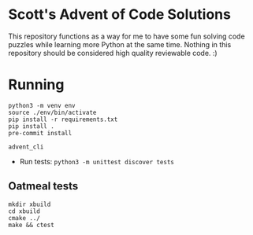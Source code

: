 # Scott's Advent of Code Solutions
This repository functions as a way for me to have some fun solving code puzzles
while learning more Python at the same time. Nothing in this repository should
be considered high quality reviewable code. :)

# Running
```
python3 -m venv env
source ./env/bin/activate
pip install -r requirements.txt
pip install .
pre-commit install

advent_cli
```
 - Run tests: `python3 -m unittest discover tests`

## Oatmeal tests
```
mkdir xbuild
cd xbuild
cmake ../
make && ctest
```